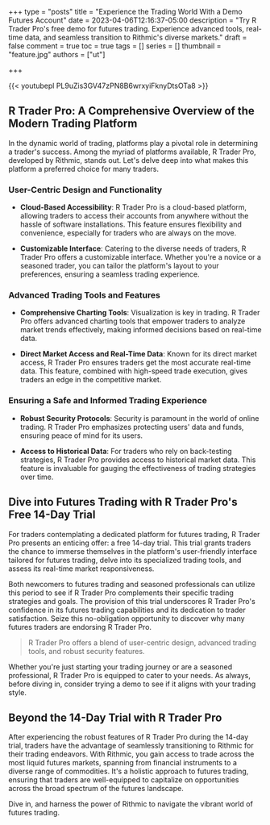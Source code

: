 +++
type = "posts"
title = "Experience the Trading World With a Demo Futures Account"
date =  2023-04-06T12:16:37-05:00
description = "Try R Trader Pro's free demo for futures trading. Experience advanced tools, real-time data, and seamless transition to Rithmic's diverse markets."
draft = false
comment = true
toc = true
tags = []
series = []
thumbnail = "feature.jpg"
authors = ["ut"]

+++

{{< youtubepl PL9uZis3GV47zPN8B6wrxyiFknyDtsOTa8 >}}

## R Trader Pro: A Comprehensive Overview of the Modern Trading Platform

In the dynamic world of trading, platforms play a pivotal role in determining a trader's success.
Among the myriad of platforms available, R Trader Pro, developed by Rithmic, stands out. Let's delve deep into what makes this platform a preferred choice for many traders.

### User-Centric Design and Functionality

 - **Cloud-Based Accessibility**: R Trader Pro is a cloud-based platform, allowing traders to access their accounts from anywhere without the hassle of software installations. This feature ensures flexibility and convenience, especially for traders who are always on the move.

 - **Customizable Interface**: Catering to the diverse needs of traders, R Trader Pro offers a customizable interface. Whether you're a novice or a seasoned trader, you can tailor the platform's layout to your preferences, ensuring a seamless trading experience.

### Advanced Trading Tools and Features

 - **Comprehensive Charting Tools**: Visualization is key in trading. R Trader Pro offers advanced charting tools that empower traders to analyze market trends effectively, making informed decisions based on real-time data.

 - **Direct Market Access and Real-Time Data**: Known for its direct market access, R Trader Pro ensures traders get the most accurate real-time data. This feature, combined with high-speed trade execution, gives traders an edge in the competitive market.

### Ensuring a Safe and Informed Trading Experience

 - **Robust Security Protocols**: Security is paramount in the world of online trading. R Trader Pro emphasizes protecting users' data and funds, ensuring peace of mind for its users.

 - **Access to Historical Data**: For traders who rely on back-testing strategies, R Trader Pro provides access to historical market data. This feature is invaluable for gauging the effectiveness of trading strategies over time.

## Dive into Futures Trading with R Trader Pro's Free 14-Day Trial

For traders contemplating a dedicated platform for futures trading, R Trader Pro presents an enticing offer: a free 14-day trial. This trial grants traders the chance to immerse themselves in the platform's user-friendly interface tailored for futures trading, delve into its specialized trading tools, and assess its real-time market responsiveness.

Both newcomers to futures trading and seasoned professionals can utilize this period to see if R Trader Pro complements their specific trading strategies and goals. The provision of this trial underscores R Trader Pro's confidence in its futures trading capabilities and its dedication to trader satisfaction. Seize this no-obligation opportunity to discover why many futures traders are endorsing R Trader Pro.

> R Trader Pro offers a blend of user-centric design, advanced trading tools, and robust security features.
<!-- {{< youtubepl PL9uZis3GV47zPN8B6wrxyiFknyDtsOTa8 >}} -->

Whether you're just starting your trading journey or are a seasoned professional, R Trader Pro is equipped to cater to your needs. As always, before diving in, consider trying a demo to see if it aligns with your trading style.

## Beyond the 14-Day Trial with R Trader Pro

After experiencing the robust features of R Trader Pro during the 14-day trial, traders have the advantage of seamlessly transitioning to Rithmic for their trading endeavors. With Rithmic, you gain access to trade across the most liquid futures markets, spanning from financial instruments to a diverse range of commodities. It's a holistic approach to futures trading, ensuring that traders are well-equipped to capitalize on opportunities across the broad spectrum of the futures landscape.

Dive in, and harness the power of Rithmic to navigate the vibrant world of futures trading.
